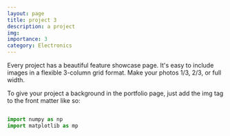 ```yaml
---
layout: page
title: project 3
description: a project 
img:
importance: 3
category: Electronics
---
```


<!--Abstract,code,report-->
Every project has a beautiful feature showcase page.
It's easy to include images in a flexible 3-column grid format.
Make your photos 1/3, 2/3, or full width.

To give your project a background in the portfolio page, just add the img tag to the front matter like so:

```python

import numpy as np
import matplotlib as mp

```

